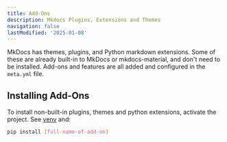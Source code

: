 ```yaml
---
title: Add-Ons
description: Mkdocs Plugins, Extensions and Themes
navigation: false
lastModified: '2025-01-08'
---
```


MkDocs has themes, plugins, and Python markdown extensions. Some of these are already built-in to MkDocs or mkdocs-material, and don't need to be installed.  Add-ons and features are all added and configured in the `meta.yml` file.

## Installing Add-Ons

To install non-built-in plugins, themes and python extensions, activate the project.  See [venv](/docs-tech/languages/python) and:

```bash
pip install [full-name-of-add-on]
```
